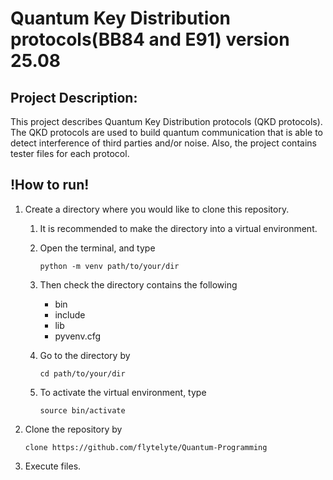 # Quantum Key Distribution protocols(BB84 and E91) version 25.08

## Project Description:
  This project describes Quantum Key Distribution protocols (QKD protocols).
  The QKD protocols are used to build quantum communication that is able to detect interference of third parties and/or noise.
  Also, the project contains tester files for each protocol.

## !How to run!
  1. Create a directory where you would like to clone this repository.
      1. It is recommended to make the directory into a virtual environment.      
      2. Open the terminal, and type
           
          `python -m venv path/to/your/dir`      
      3. Then check the directory contains the following
         * bin
         * include
         * lib
         * pyvenv.cfg
      4. Go to the directory by
     
          `cd path/to/your/dir`
      5. To activate the virtual environment, type
    
          `source bin/activate`    
  3. Clone the repository by
     
     `clone https://github.com/flytelyte/Quantum-Programming`
  5. Execute files.
